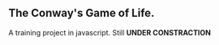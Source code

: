 <h2>The Conway's Game of Life.</h2>

A training project in javascript. Still <strong>UNDER CONSTRACTION</strong>
